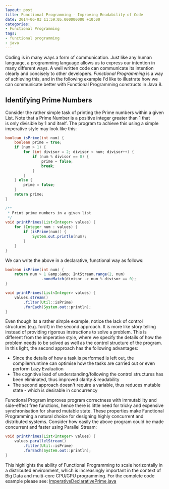 ```yaml
---
layout: post
title: Functional Programming - Improving Readability of Code
date: 2014-06-03 11:59:05.000000000 +10:00
categories:
- Functional Programming
tags:
- functional programming
- java
---
```


Coding is in many ways a form of communication. Just like any human language, a programming language allows us to express 
our intention in many different ways. A well written code can communicate its intention clearly and concisely to other developers.
 *Functional Programming* is a way of achieving this, and in the following example I'd like to illustrate how we can 
 communicate better with Functional Programming constructs in Java 8.

## Identifying Prime Numbers
Consider the rather simple task of printing the Prime numbers within a given List.
Note that a Prime Number is a positive integer greater than 1 that is only divisible by 1 and itself.
The program to achieve this using a simple imperative style may look like this:

```java
boolean isPrime(int num) {
	boolean prime = true;
	if (num > 1) {
		for (int divisor = 2; divisor < num; divisor++) {
			if (num % divisor == 0) {
				prime = false;
				break;
			}
		}
	} else {
		prime = false;
	}
	return prime;
}

/**
 * Print prime numbers in a given list
 */
void printPrimes(List<Integer> values) {
	for (Integer num : values) {
		if (isPrime(num)) {
			System.out.println(num);
		}
	}
}
```

We can write the above in a declarative, functional way as follows:

```java
boolean isPrime(int num) {
	return num > 1 &amp;&amp; IntStream.range(2, num)
				.noneMatch(divisor -> num % divisor == 0);
}

void printPrimes(List<Integer> values) {
	values.stream()
		.filter(Util::isPrime)
		.forEach(System.out::println);
}
```

Even though its a rather simple example, notice the lack of control structures (e.g. for/if) in the second approach. It is more like story telling instead of providing rigorous instructions to solve a problem. This is different from the imperative style, where we specify the details of how the problem needs to be solved as well as the control structure of the program. In this light, the second approach has the following advantages:

* Since the details of how a task is performed is left out, the compiler/runtime can optimise how the tasks are carried out or even perform Lazy Evaluation
* The cognitive load of understanding/following the control structures has been eliminated, thus improved clarity &amp; readability
* The second approach doesn't require a variable, thus reduces mutable state - which is desirable in concurrency

Functional Program improves program correctness with immutability and side-effect free functions, hence there is little need for tricky and expensive synchronisation for shared mutable state. These properties make Functional Programming a natural choice for designing highly concurrent and distributed systems.
Consider how easily the above program could be made concurrent and faster using Parallel Stream:

```java
void printPrimes(List<Integer> values) {
	values.parallelStream()
		.filter(Util::isPrime)
		.forEach(System.out::println);
}
```

This highlights the ability of Functional Programming to scale horizontally in a distributed environment, which is increasingly important  in the context of Big Data and multi-core CPU/GPU programming.
For the complete code example please see: [ImperativeDeclarativePrime.java][1]

[1]: https://github.com/openraz/java8-functional/blob/master/FunctionalJava8/src/examples/ImperativeDeclarativePrime.java
